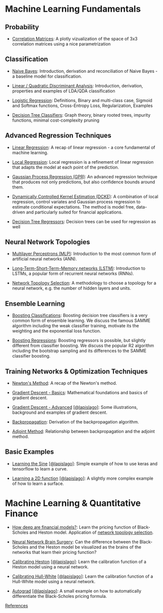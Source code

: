 # Machine Learning Fundamentals

## Probability
* [Correlation Matrices](https://github.com/niknow/machine-learning-examples/blob/master/correlations/correlation_plot.ipynb): A plotly vizualization of the space of 3x3 correlation matrices using a nice parametrization


## Classification
* [Naive Bayes](https://github.com/niknow/machine-learning-examples/blob/master/naive_bayes/naive_bayes.ipynb): Introduction, derivation and reconciliation of Naive Bayes - a baseline model for classification.

* [Linear / Quadratic Discriminant Analysis](https://github.com/niknow/machine-learning-examples/blob/master/lda_qda/linear_quadratic_discriminant_analysis.ipynb): Introduction, derivation, properties and examples of LDA/QDA classification

* [Logistic Regression](https://github.com/niknow/machine-learning-examples/blob/master/logistic_regression/logistic_regression.ipynb): Definitions, Binary and multi-class case, Sigmoid and Softmax functions, Cross-Entropy Loss, Regularization, Examples

* [Decision Tree Classifiers](https://github.com/niknow/machine-learning-examples/blob/master/decision_trees/decision_trees.ipynb): Graph theory, binary rooted trees, impurity functions, minimal cost-complexity pruning
  

## Advanced Regression Techniques

* [Linear Regression](https://nbviewer.jupyter.org/github/niknow/machine-learning-examples/blob/master/regression_revisited/regression_revisited.ipynb): A recap of linear regression - a core fundamental of machine learning.
   
* [Local Regression](https://nbviewer.jupyter.org/github/niknow/machine-learning-examples/blob/master/local_regression/local_regression.ipynb): Local regression is a refinement of linear regression that adapts the model at each point of the prediction.  

* [Gaussian Process Regression (GPR)](https://nbviewer.jupyter.org/github/niknow/machine-learning-examples/blob/master/gaussian_process_regression/gaussian_process_regression.ipynb): An advanced regression technique that produces not only predictions, but also confidence bounds around them.

* [Dynamically Controlled Kernel Estimation (DCKE)](https://github.com/niknow/machine-learning-examples/blob/master/dynamically_controlled_kernel_estimation/dynamically_controlled_kernel_estimation.ipynb): A combination of local regression, control variates and Gaussian process regression to estimate conditional expectations. The method is model free, data-driven and particularly suited for financial applications.

* [Decision Tree Regressors](https://github.com/niknow/machine-learning-examples/blob/master/decision_trees/decision_trees.ipynb): Decision trees can be used for regression as well


## Neural Network Topologies

* [Multilayer Perceptrons (MLP)](https://nbviewer.jupyter.org/github/niknow/machine-learning-examples/blob/master/neural_network_intro/neural_network_intro_model_setup.ipynb): Introduction to the most common form of artificial neural networks (ANN).

* [Long-Term-Short-Term-Memory networks (LSTM)](https://nbviewer.jupyter.org/github/niknow/machine-learning-examples/blob/master/lstm_intro/lstm_intro.ipynb): Introduction to LSTMs, a popular form of recurrent neural networks (RNNs).

* [Network Topology Selection](https://nbviewer.jupyter.org/github/niknow/machine-learning-examples/blob/master/network_topology_selection/network_topology_selection.ipynb): A methodology to choose a topology for a neural network, e.g. the number of hidden layers and units.


## Ensemble Learning

* [Boosting Classifications](https://github.com/niknow/machine-learning-examples/blob/master/ensemble/adaboost_classifier.ipynb): Boosting decision tree classifiers is a very common form of ensemble learning. We discuss the famous SAMME algorithm including the weak classifier training, motivate its the weighting and the exponential loss function. 

* [Boosting Regressions](https://github.com/niknow/machine-learning-examples/blob/master/ensemble/adaboost_regressor.ipynb): Boosting regressors is possible, but slightly different from classifier boosting. We discuss the popular R2 algorithm including the bootstrap sampling and its differences to the SAMME classifier boosting. 


## Training Networks & Optimization Techniques

* [Newton's Method](https://nbviewer.jupyter.org/github/niknow/machine-learning-examples/blob/master/newton_gradient_backprop/newton.ipynb): A recap of the Newton's method.

* [Gradient Descent - Basics](https://nbviewer.jupyter.org/github/niknow/machine-learning-examples/blob/master/newton_gradient_backprop/gradient_descent.ipynb): Mathematical foundations and basics of gradient descent.

* [Gradient Descent - Advanced](https://nbviewer.jupyter.org/github/Lapsilago/Machine-Learning---Option-Pricing-Calibration-Hedging--/blob/master/stochastic_gradient_descent.ipynb) [[@lapislago]](https://github.com/Lapsilago/Machine-Learning---Option-Pricing-Calibration-Hedging--): Some illustrations, background and examples of gradient descent.

* [Backpropagation](https://nbviewer.jupyter.org/github/niknow/machine-learning-examples/blob/master/newton_gradient_backprop/backpropagation.ipynb): Derivation of the backpropagation algorithm.

* [Adjoint Method](https://nbviewer.jupyter.org/github/niknow/machine-learning-examples/blob/master/newton_gradient_backprop/adjoint.ipynb): Relationship between backpropagation and the adjoint method.

## Basic Examples

* [Learning the Sine](https://nbviewer.jupyter.org/github/Lapsilago/Machine-Learning---Option-Pricing-Calibration-Hedging--/blob/master/LearnSine_JK.ipynb) [[@lapislago]](https://github.com/Lapsilago/Machine-Learning---Option-Pricing-Calibration-Hedging--): Simple example of how to use keras and tensorflow to learn a curve.

* [Learning a 2D function](https://nbviewer.jupyter.org/github/Lapsilago/Machine-Learning---Option-Pricing-Calibration-Hedging--/blob/master/Learn2dFunction.ipynb) [[@lapislago]](https://github.com/Lapsilago/Machine-Learning---Option-Pricing-Calibration-Hedging--): A slightly more complex example of how to learn a surface.


# Machine Learning & Quantitative Finance
* [How deep are financial models?](https://nbviewer.jupyter.org/github/niknow/machine-learning-examples/blob/master/network_topology_selection/how_deep_are_financial_models.ipynb): Learn the pricing function of Black-Scholes and Heston model. Application of [network topology selection](https://nbviewer.jupyter.org/github/niknow/machine-learning-examples/blob/master/network_topology_selection/network_topology_selection.ipynb).

* [Neural Network Brain Surgery](https://nbviewer.jupyter.org/github/niknow/machine-learning-examples/blob/master/network_topology_selection/networks_financial_models_brain_surgery.ipynb): Can the difference between the Black-Scholes and the Heston model be visualized as the brains of the networks that learn their pricing function?

* [Calibrating Heston](https://nbviewer.jupyter.org/github/Lapsilago/Machine-Learning---Option-Pricing-Calibration-Hedging--/blob/master/Calibration_Illustration.ipynb) [[@lapislago]](https://github.com/Lapsilago/Machine-Learning---Option-Pricing-Calibration-Hedging--): Learn the calibration function of a Heston model using a neural network.

* [Calibrating Hull-White](https://nbviewer.jupyter.org/github/Lapsilago/Machine-Learning---Option-Pricing-Calibration-Hedging--/blob/master/HW_1F_Pricing.ipynb) [[@lapislago]](https://github.com/Lapsilago/Machine-Learning---Option-Pricing-Calibration-Hedging--): Learn the calibration function of a Hull-White model using a neural network.

* [Autograd](https://nbviewer.jupyter.org/github/Lapsilago/Machine-Learning---Option-Pricing-Calibration-Hedging--/blob/master/Autograd.ipynb) [[@lapislago]](https://github.com/Lapsilago/Machine-Learning---Option-Pricing-Calibration-Hedging--): A small example on how to automatically differentiate the Black-Scholes pricing formula.


[References](https://github.com/niknow/machine-learning-examples/blob/master/References.md)
